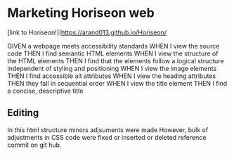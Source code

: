 # Marketing Horiseon web

[link to Horiseon!](https://arand013.github.io/Horiseon/ 


GIVEN a webpage meets accessibility standards
WHEN I view the source code
THEN I find semantic HTML elements
WHEN I view the structure of the HTML elements
THEN I find that the elements follow a logical structure independent of styling and positioning
WHEN I view the image elements
THEN I find accessible alt attributes
WHEN I view the heading attributes
THEN they fall in sequential order
WHEN I view the title element
THEN I find a concise, descriptive title

## Editing
 In this html structure minors adjsuments were made 
 However, bulk of adjustments in CSS code were fixed or inserted or deleted
 reference commit on git hub.

 
